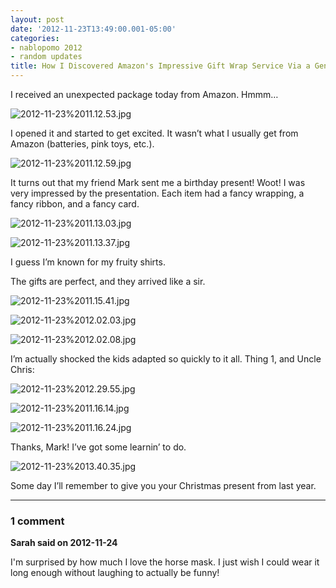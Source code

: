 ```yaml
---
layout: post
date: '2012-11-23T13:49:00.001-05:00'
categories:
- nablopomo 2012
- random updates
title: How I Discovered Amazon's Impressive Gift Wrap Service Via a Generous Friend
---
```


I received an unexpected package today from Amazon. Hmmm…

![2012-11-23%2011.12.53.jpg](/assets/2012/2012-11-23%2011.12.53.jpg)

I opened it and started to get excited. It wasn’t what I usually get from Amazon (batteries, pink toys, etc.).

![2012-11-23%2011.12.59.jpg](/assets/2012/2012-11-23%2011.12.59.jpg)

It turns out that my friend Mark sent me a birthday present! Woot! I was very impressed by the presentation. Each item had a fancy wrapping, a fancy ribbon, and a fancy card.

![2012-11-23%2011.13.03.jpg](/assets/2012/2012-11-23%2011.13.03.jpg)

![2012-11-23%2011.13.37.jpg](/assets/2012/2012-11-23%2011.13.37.jpg)

I guess I’m known for my fruity shirts. 

The gifts are perfect, and they arrived like a sir.

![2012-11-23%2011.15.41.jpg](/assets/2012/2012-11-23%2011.15.41.jpg)

![2012-11-23%2012.02.03.jpg](/assets/2012/2012-11-23%2012.02.03.jpg)

![2012-11-23%2012.02.08.jpg](/assets/2012/2012-11-23%2012.02.08.jpg)

I’m actually shocked the kids adapted so quickly to it all. Thing 1, and Uncle Chris:

![2012-11-23%2012.29.55.jpg](/assets/2012/2012-11-23%2012.29.55.jpg)

![2012-11-23%2011.16.14.jpg](/assets/2012/2012-11-23%2011.16.14.jpg)

![2012-11-23%2011.16.24.jpg](/assets/2012/2012-11-23%2011.16.24.jpg)

Thanks, Mark! I’ve got some learnin’ to do.

![2012-11-23%2013.40.35.jpg](/assets/2012/2012-11-23%2013.40.35.jpg)  

Some day I’ll remember to give you your Christmas present from last year.

---

### 1 comment

**Sarah said on 2012-11-24**

I'm surprised by how much I love the horse mask.  I just wish I could wear it long enough without laughing to actually be funny!

